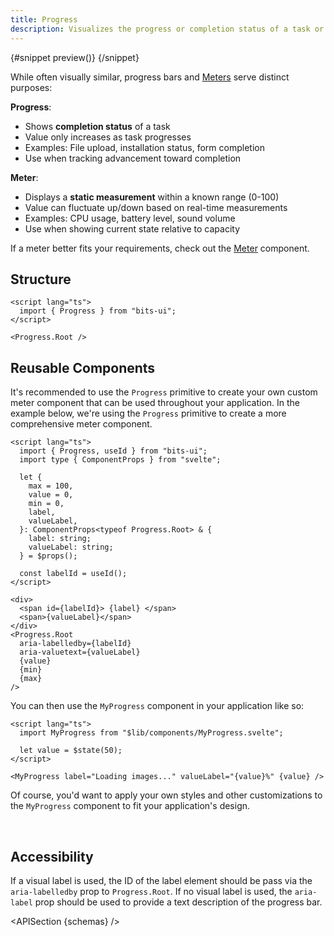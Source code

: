 ```yaml
---
title: Progress
description: Visualizes the progress or completion status of a task or process.
---
```


<script>
	import { APISection, ComponentPreview, ProgressDemo, ProgressDemoCustom } from '$lib/components/index.js'
	let { schemas } = $props()
</script>

<ComponentPreview name="progress-demo" componentName="Progress">

{#snippet preview()}
<ProgressDemo />
{/snippet}

</ComponentPreview>

While often visually similar, progress bars and [Meters](/docs/components/meter) serve distinct purposes:

**Progress**:

- Shows **completion status** of a task
- Value only increases as task progresses
- Examples: File upload, installation status, form completion
- Use when tracking advancement toward completion

**Meter**:

- Displays a **static measurement** within a known range (0-100)
- Value can fluctuate up/down based on real-time measurements
- Examples: CPU usage, battery level, sound volume
- Use when showing current state relative to capacity

If a meter better fits your requirements, check out the [Meter](/docs/components/meter) component.

## Structure

```svelte
<script lang="ts">
  import { Progress } from "bits-ui";
</script>

<Progress.Root />
```

## Reusable Components

It's recommended to use the `Progress` primitive to create your own custom meter component that can be used throughout your application. In the example below, we're using the `Progress` primitive to create a more comprehensive meter component.

```svelte
<script lang="ts">
  import { Progress, useId } from "bits-ui";
  import type { ComponentProps } from "svelte";

  let {
    max = 100,
    value = 0,
    min = 0,
    label,
    valueLabel,
  }: ComponentProps<typeof Progress.Root> & {
    label: string;
    valueLabel: string;
  } = $props();

  const labelId = useId();
</script>

<div>
  <span id={labelId}> {label} </span>
  <span>{valueLabel}</span>
</div>
<Progress.Root
  aria-labelledby={labelId}
  aria-valuetext={valueLabel}
  {value}
  {min}
  {max}
/>
```

You can then use the `MyProgress` component in your application like so:

```svelte title="+page.svelte"
<script lang="ts">
  import MyProgress from "$lib/components/MyProgress.svelte";

  let value = $state(50);
</script>

<MyProgress label="Loading images..." valueLabel="{value}%" {value} />
```

Of course, you'd want to apply your own styles and other customizations to the `MyProgress` component to fit your application's design.

<br>

<ProgressDemoCustom value={50} label="Loading images..." valueLabel="50%" />

## Accessibility

If a visual label is used, the ID of the label element should be pass via the `aria-labelledby` prop to `Progress.Root`. If no visual label is used, the `aria-label` prop should be used to provide a text description of the progress bar.

<APISection {schemas} />
